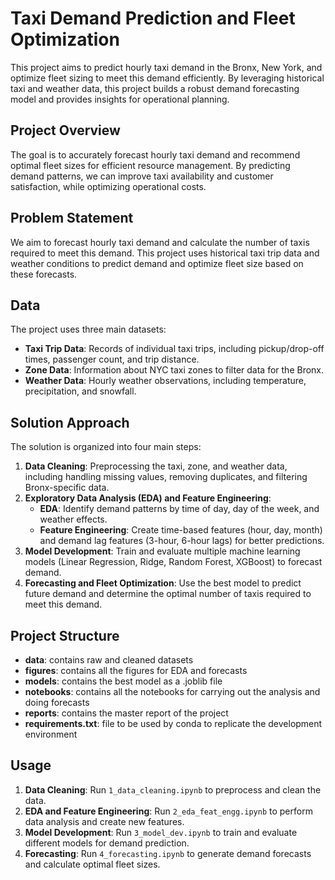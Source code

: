 # Taxi Demand Prediction and Fleet Optimization

This project aims to predict hourly taxi demand in the Bronx, New York, and optimize fleet sizing to meet this demand efficiently. By leveraging historical taxi and weather data, this project builds a robust demand forecasting model and provides insights for operational planning.

## Project Overview
The goal is to accurately forecast hourly taxi demand and recommend optimal fleet sizes for efficient resource management. By predicting demand patterns, we can improve taxi availability and customer satisfaction, while optimizing operational costs.

## Problem Statement
We aim to forecast hourly taxi demand and calculate the number of taxis required to meet this demand. This project uses historical taxi trip data and weather conditions to predict demand and optimize fleet size based on these forecasts.

## Data
The project uses three main datasets:
- **Taxi Trip Data**: Records of individual taxi trips, including pickup/drop-off times, passenger count, and trip distance.
- **Zone Data**: Information about NYC taxi zones to filter data for the Bronx.
- **Weather Data**: Hourly weather observations, including temperature, precipitation, and snowfall.

## Solution Approach
The solution is organized into four main steps:
1. **Data Cleaning**: Preprocessing the taxi, zone, and weather data, including handling missing values, removing duplicates, and filtering Bronx-specific data.
2. **Exploratory Data Analysis (EDA) and Feature Engineering**:
   - **EDA**: Identify demand patterns by time of day, day of the week, and weather effects.
   - **Feature Engineering**: Create time-based features (hour, day, month) and demand lag features (3-hour, 6-hour lags) for better predictions.
3. **Model Development**: Train and evaluate multiple machine learning models (Linear Regression, Ridge, Random Forest, XGBoost) to forecast demand.
4. **Forecasting and Fleet Optimization**: Use the best model to predict future demand and determine the optimal number of taxis required to meet this demand.

## Project Structure
- **data**: contains raw and cleaned datasets
- **figures**: contains all the figures for EDA and forecasts
- **models**: contains the best model as a .joblib file
- **notebooks**: contains all the notebooks for carrying out the analysis and doing forecasts
- **reports**: contains the master report of the project
- **requirements.txt**: file to be used by conda to replicate the development environment

## Usage
1. **Data Cleaning**: Run `1_data_cleaning.ipynb` to preprocess and clean the data.
2. **EDA and Feature Engineering**: Run `2_eda_feat_engg.ipynb` to perform data analysis and create new features.
3. **Model Development**: Run `3_model_dev.ipynb` to train and evaluate different models for demand prediction.
4. **Forecasting**: Run `4_forecasting.ipynb` to generate demand forecasts and calculate optimal fleet sizes.